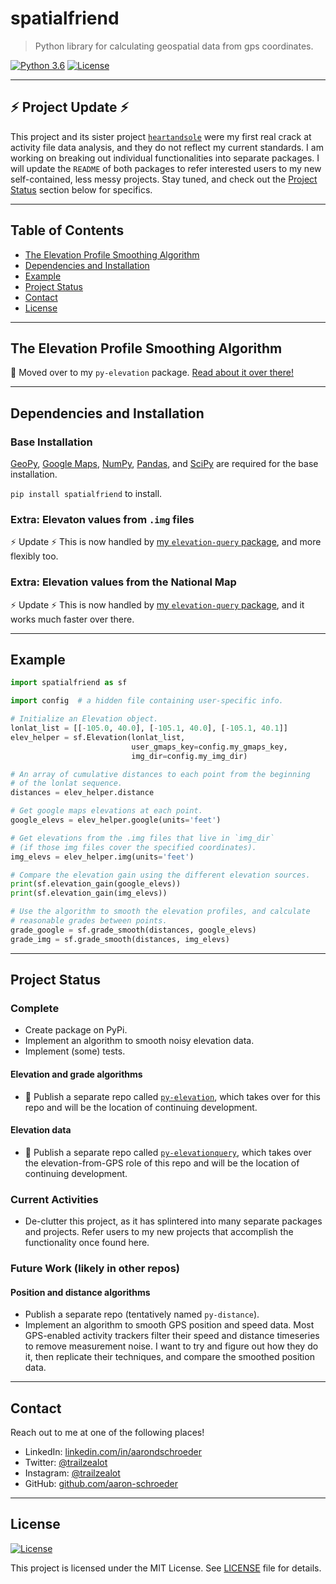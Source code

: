 # spatialfriend

> Python library for calculating geospatial data from gps coordinates.

[![Python 3.6](https://img.shields.io/badge/python-3.6-blue.svg)](https://www.python.org/downloads/release/python-360/)
[![License](http://img.shields.io/:license-mit-blue.svg)](http://badges.mit-license.org)

---

## :zap: Project Update :zap: 

This project and its sister project [`heartandsole`](https://github.com/aaron-schroeder/heartandsole)
were my first real crack at activity file data analysis, and they do not reflect my
current standards. I am working on breaking out individual functionalities into 
separate packages. I will update the `README` of both packages to refer interested
users to my new self-contained, less messy projects. Stay tuned, and check out the 
[Project Status](#project-status) section below for specifics.

---

## Table of Contents

- [The Elevation Profile Smoothing Algorithm](#the-elevation-profile-smoothing-algorithm)
- [Dependencies and Installation](#dependencies-and-installation)
- [Example](#example)
- [Project Status](#project-status) <!-- - [References](#references) -->
- [Contact](#contact)
- [License](#license)

---

## The Elevation Profile Smoothing Algorithm

:tada: Moved over to my `py-elevation` package. 
[Read about it over there!](https://github.com/aaron-schroeder/py-elevation#the-elevation-smoothing-algorithm)

---

## Dependencies and Installation

### Base Installation

[GeoPy](https://github.com/geopy/geopy),
[Google Maps](https://github.com/googlemaps/google-maps-services-python),
[NumPy](http://www.numpy.org/), [Pandas](http://pandas.pydata.org/), 
and [SciPy](https://www.scipy.org/) are required for the base installation.

`pip install spatialfriend` to install.

### Extra: Elevaton values from `.img` files

:zap: Update :zap: This is now handled by 
[my `elevation-query` package](https://github.com/aaron-schroeder/elevation-query#extra-elevation-values-from-img-and-geotiff-files),
and more flexibly too.

### Extra: Elevation values from the National Map

:zap: Update :zap: This is now handled by 
[my `elevation-query` package](https://github.com/aaron-schroeder/elevation-query#extra-elevation-values-from-img-and-geotiff-files),
and it works much faster over there.

---

## Example
```python
import spatialfriend as sf

import config  # a hidden file containing user-specific info.

# Initialize an Elevation object.
lonlat_list = [[-105.0, 40.0], [-105.1, 40.0], [-105.1, 40.1]]
elev_helper = sf.Elevation(lonlat_list,
                           user_gmaps_key=config.my_gmaps_key,
                           img_dir=config.my_img_dir)

# An array of cumulative distances to each point from the beginning
# of the lonlat sequence.
distances = elev_helper.distance

# Get google maps elevations at each point.
google_elevs = elev_helper.google(units='feet')

# Get elevations from the .img files that live in `img_dir`
# (if those img files cover the specified coordinates).
img_elevs = elev_helper.img(units='feet')

# Compare the elevation gain using the different elevation sources.
print(sf.elevation_gain(google_elevs))
print(sf.elevation_gain(img_elevs))

# Use the algorithm to smooth the elevation profiles, and calculate
# reasonable grades between points.
grade_google = sf.grade_smooth(distances, google_elevs)
grade_img = sf.grade_smooth(distances, img_elevs)
```

---

## Project Status

### Complete

- Create package on PyPi.
- Implement an algorithm to smooth noisy elevation data.
- Implement (some) tests.

#### Elevation and grade algorithms

- :tada: Publish a separate repo called [`py-elevation`](https://github.com/aaron-schroeder/py-elevation),
  which takes over for this repo and will be the location of continuing development.

#### Elevation data

- :tada: Publish a separate repo called [`py-elevationquery`](https://github.com/aaron-schroeder/elevation-query),
  which takes over the elevation-from-GPS role of this repo and will be the location of continuing development.

### Current Activities

- De-clutter this project, as it has splintered into many separate packages and projects. Refer users
  to my new projects that accomplish the functionality once found here.

### Future Work (likely in other repos)

#### Position and distance algorithms

- Publish a separate repo (tentatively named `py-distance`).
- Implement an algorithm to smooth GPS position and speed data. 
  Most GPS-enabled activity trackers filter their speed and distance
  timeseries to remove measurement noise. I want to try and figure out
  how they do it, then replicate their techniques, and compare the
  smoothed position data.

---

## Contact

Reach out to me at one of the following places!

<!-- - Website: <a href="https://trailzealot.com" target="_blank">trailzealot.com</a> -->
- LinkedIn: <a href="https://www.linkedin.com/in/aarondschroeder/" target="_blank">linkedin.com/in/aarondschroeder</a>
- Twitter: <a href="https://twitter.com/trailzealot" target="_blank">@trailzealot</a>
- Instagram: <a href="https://instagram.com/trailzealot" target="_blank">@trailzealot</a>
- GitHub: <a href="https://github.com/aaron-schroeder" target="_blank">github.com/aaron-schroeder</a>

---

## License

[![License](http://img.shields.io/:license-mit-blue.svg)](http://badges.mit-license.org)

This project is licensed under the MIT License. See
[LICENSE](https://github.com/aaron-schroeder/spatialfriend/blob/master/LICENSE)
file for details.
